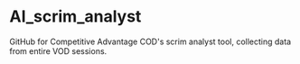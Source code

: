 # AI_scrim_analyst
GitHub for Competitive Advantage COD's scrim analyst tool, collecting data from entire VOD sessions.
